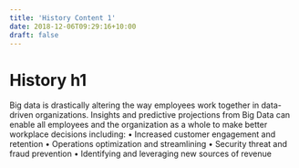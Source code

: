 ```yaml
---
title: 'History Content 1'
date: 2018-12-06T09:29:16+10:00
draft: false
---
```


# History h1

Big data is drastically altering the way employees work together in data-driven organizations. Insights and predictive projections from Big Data can enable all employees and the organization as a whole to make better workplace decisions including:
•	Increased customer engagement and retention
•	Operations optimization and streamlining
•	Security threat and fraud prevention
•	Identifying and leveraging new sources of revenue

